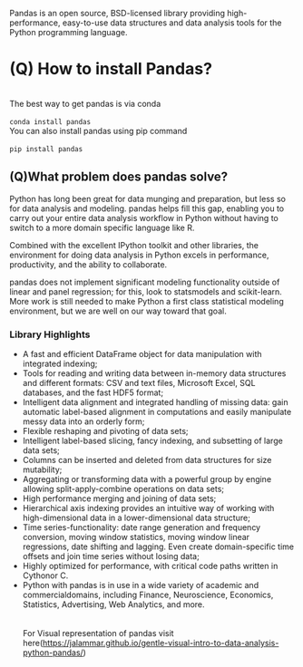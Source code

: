 Pandas is an open source, BSD-licensed library providing high-performance, easy-to-use data structures and data analysis tools for the Python programming language.
# (Q) How to install Pandas?
</br>The best way to get pandas is via conda
</br></br>`conda install pandas`
</br>You can also install pandas using pip command
</br></br>`pip install pandas`
## (Q)What problem does pandas solve?
Python has long been great for data munging and preparation, but less so for data analysis and modeling. pandas helps fill this gap, enabling you to carry out your entire data analysis workflow in Python without having to switch to a more domain specific language like R.

Combined with the excellent IPython toolkit and other libraries, the environment for doing data analysis in Python excels in performance, productivity, and the ability to collaborate.

pandas does not implement significant modeling functionality outside of linear and panel regression; for this, look to statsmodels and scikit-learn. More work is still needed to make Python a first class statistical modeling environment, but we are well on our way toward that goal.

### Library Highlights
*	A fast and efficient DataFrame object for data manipulation with integrated indexing;
*	Tools for reading and writing data between in-memory data structures and different formats: CSV and text files, Microsoft Excel, SQL databases, and the fast HDF5 format;
*	Intelligent data alignment and integrated handling of missing data: gain automatic label-based alignment in computations and easily manipulate messy data into an orderly form;
*	Flexible reshaping and pivoting of data sets;
*	Intelligent label-based slicing, fancy indexing, and subsetting of large data sets;
*	Columns can be inserted and deleted from data structures for size mutability;
*	Aggregating or transforming data with a powerful group by engine allowing split-apply-combine operations on data sets;
*	High performance merging and joining of data sets;
*	Hierarchical axis indexing provides an intuitive way of working with high-dimensional data in a lower-dimensional data structure;
*	Time series-functionality: date range generation and frequency conversion, moving window statistics, moving window linear regressions, date shifting and lagging. Even create domain-specific time offsets and join time series without losing data;
*	Highly optimized for performance, with critical code paths written in Cythonor C.
*	Python with pandas is in use in a wide variety of academic and commercialdomains, including Finance, Neuroscience, Economics, Statistics, Advertising, Web Analytics, and more.
</br></br></br>For Visual representation of pandas visit here(https://jalammar.github.io/gentle-visual-intro-to-data-analysis-python-pandas/)

